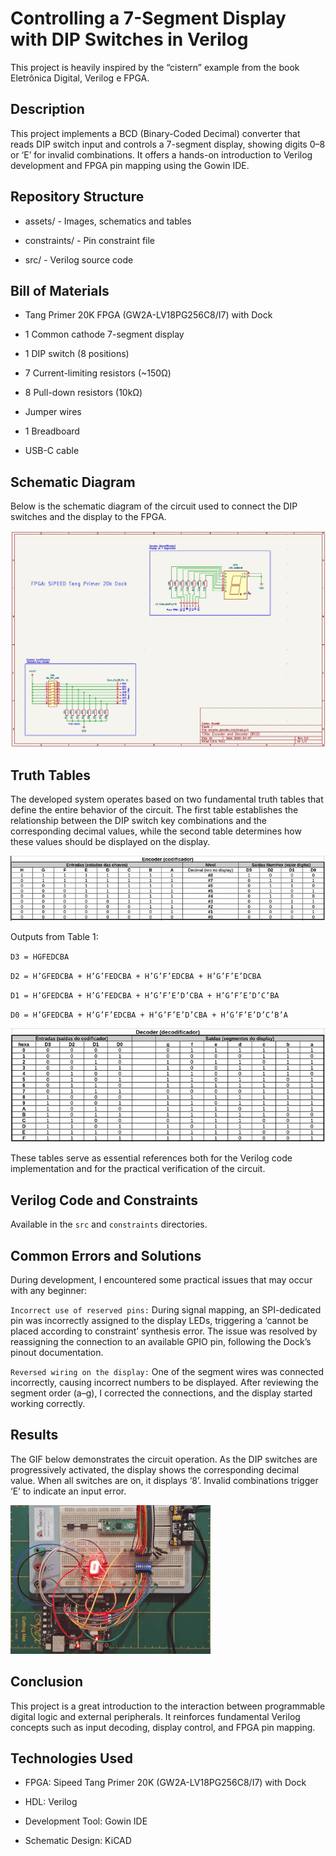 # Controlling a 7-Segment Display with DIP Switches in Verilog

This project is heavily inspired by the “cistern” example from the book Eletrônica Digital, Verilog e FPGA.

## Description

This project implements a BCD (Binary-Coded Decimal) converter that reads DIP switch input and controls a 7-segment display, showing digits 0–8 or ‘E’ for invalid combinations. It offers a hands-on introduction to Verilog development and FPGA pin mapping using the Gowin IDE.

## Repository Structure

- assets/ - Images, schematics and tables

- constraints/ - Pin constraint file

- src/ - Verilog source code

## Bill of Materials

- Tang Primer 20K FPGA (GW2A-LV18PG256C8/I7) with Dock

- 1 Common cathode 7-segment display

- 1 DIP switch (8 positions)

- 7 Current-limiting resistors (~150Ω)

- 8 Pull-down resistors (10kΩ)

- Jumper wires

- 1 Breadboard

- USB-C cable

## Schematic Diagram

Below is the schematic diagram of the circuit used to connect the DIP switches and the display to the FPGA.

![Schematics](https://github.com/mcleber/Verilog_7-Segment_Display_with_DIP_Switches/blob/main/assets/encoder_decoder_bcd_esquematico.png)

## Truth Tables

The developed system operates based on two fundamental truth tables that define the entire behavior of the circuit. The first table establishes the relationship between the DIP switch key combinations and the corresponding decimal values, while the second table determines how these values should be displayed on the display.

![Table.1](https://github.com/mcleber/Verilog_7-Segment_Display_with_DIP_Switches/blob/main/assets/Table1.png)

Outputs from Table 1:

`D3 = HGFEDCBA`

`D2 = H’GFEDCBA + H’G’FEDCBA + H’G’F’EDCBA + H’G’F’E’DCBA`

`D1 = H’GFEDCBA + H’G’FEDCBA + H’G’F’E’D’CBA + H’G’F’E’D’C’BA`

`D0 = H’GFEDCBA + H’G’F’EDCBA + H’G’F’E’D’CBA + H’G’F’E’D’C’B’A`

![Table.2](https://github.com/mcleber/Verilog_7-Segment_Display_with_DIP_Switches/blob/main/assets/Table2.png)

These tables serve as essential references both for the Verilog code implementation and for the practical verification of the circuit.

## Verilog Code and Constraints

 Available in the `src` and `constraints` directories.

## Common Errors and Solutions

During development, I encountered some practical issues that may occur with any beginner:

`Incorrect use of reserved pins:` During signal mapping, an SPI-dedicated pin was incorrectly assigned to the display LEDs, triggering a ‘cannot be placed according to constraint’ synthesis error. The issue was resolved by reassigning the connection to an available GPIO pin, following the Dock’s pinout documentation.

`Reversed wiring on the display:` One of the segment wires was connected incorrectly, causing incorrect numbers to be displayed. After reviewing the segment order (a–g), I corrected the connections, and the display started working correctly.

## Results

The GIF below demonstrates the circuit operation. As the DIP switches are progressively activated, the display shows the corresponding decimal value. When all switches are on, it displays ‘8’. Invalid combinations trigger ‘E’ to indicate an input error.

![circuit operation](https://github.com/mcleber/Verilog_7-Segment_Display_with_DIP_Switches/blob/main/assets/gif_display.gif)

## Conclusion

This project is a great introduction to the interaction between programmable digital logic and external peripherals. It reinforces fundamental Verilog concepts such as input decoding, display control, and FPGA pin mapping.

## Technologies Used

- FPGA: Sipeed Tang Primer 20K (GW2A-LV18PG256C8/I7) with Dock

- HDL: Verilog

- Development Tool: Gowin IDE

- Schematic Design: KiCAD
